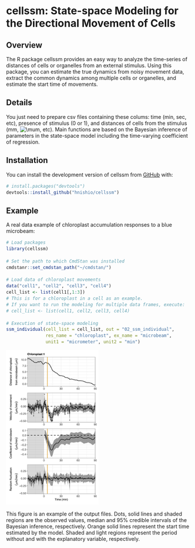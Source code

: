
<!-- README.md is generated from README.Rmd. Please edit that file -->

# cellssm: State-space Modeling for the Directional Movement of Cells

<!-- badges: start -->
<!-- badges: end -->

## Overview

The R package cellssm provides an easy way to analyze the time-series of
distances of cells or organelles from an external stimulus. Using this
package, you can estimate the true dynamics from noisy movement data,
extract the common dynamics among multiple cells or organelles, and
estimate the start time of movements.

## Details

You just need to prepare csv files containing these colums: time (min,
sec, etc), presence of stimulus (0 or 1), and distances of cells from
the stimulus (mm,
![\\mu](https://latex.codecogs.com/png.image?%5Cdpi%7B110%7D&space;%5Cbg_white&space;%5Cmu "\mu")m,
etc). Main functions are based on the Bayesian inference of parameters
in the state-space model including the time-varying coefficient of
regression.

## Installation

You can install the development version of cellssm from
[GitHub](https://github.com/) with:

``` r
# install.packages("devtools")
devtools::install_github("hnishio/cellssm")
```

## Example

A real data example of chloroplast accumulation responses to a blue
microbeam:

``` r
# Load packages
library(cellssm)

# Set the path to which CmdStan was installed
cmdstanr::set_cmdstan_path("~/cmdstan/")

# Load data of chloroplast movements
data("cell1", "cell2", "cell3", "cell4")
cell_list <- list(cell1[,1:3])
# This is for a chloroplast in a cell as an example.
# If you want to run the modeling for multiple data frames, execute:
# cell_list <- list(cell1, cell2, cell3, cell4)

# Execution of state-space modeling
ssm_individual(cell_list = cell_list, out = "02_ssm_individual",
               res_name = "chloroplast", ex_name = "microbeam",
               unit1 = "micrometer", unit2 = "min")
```

<img src="man/figures/ssm_individual_cell1_chloroplast1.jpg" style="width:50.0%" />

This figure is an example of the output files. Dots, solid lines and
shaded regions are the observed values, median and 95% credible
intervals of the Bayesian inference, respectively. Orange solid lines
represent the start time estimated by the model. Shaded and light
regions represent the period without and with the explanatory variable,
respectively.
